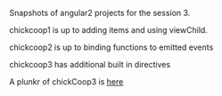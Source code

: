 
Snapshots of angular2 projects for the session 3.


chickcoop1 is up to adding items and using viewChild.

chickcoop2 is up to binding functions to emitted events

chickcoop3 has additional built in directives

A plunkr of chickCoop3 is [here](https://plnkr.co/edit/YKx3rDoZ6lQHnsRPJlvp?p=preview)